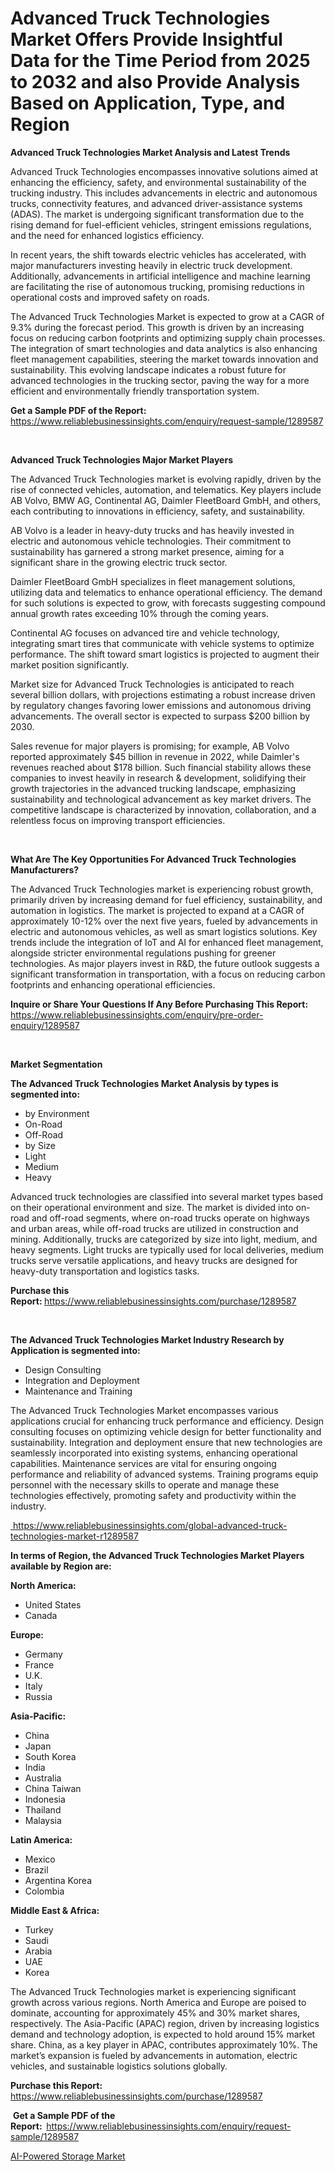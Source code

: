 <p><h1>Advanced Truck Technologies Market Offers Provide Insightful Data for the Time Period from 2025 to 2032 and also Provide Analysis Based on Application, Type, and Region</h1></p><p><strong>Advanced Truck Technologies Market Analysis and Latest Trends</strong></p>
<p><p>Advanced Truck Technologies encompasses innovative solutions aimed at enhancing the efficiency, safety, and environmental sustainability of the trucking industry. This includes advancements in electric and autonomous trucks, connectivity features, and advanced driver-assistance systems (ADAS). The market is undergoing significant transformation due to the rising demand for fuel-efficient vehicles, stringent emissions regulations, and the need for enhanced logistics efficiency.</p><p>In recent years, the shift towards electric vehicles has accelerated, with major manufacturers investing heavily in electric truck development. Additionally, advancements in artificial intelligence and machine learning are facilitating the rise of autonomous trucking, promising reductions in operational costs and improved safety on roads.</p><p>The Advanced Truck Technologies Market is expected to grow at a CAGR of 9.3% during the forecast period. This growth is driven by an increasing focus on reducing carbon footprints and optimizing supply chain processes. The integration of smart technologies and data analytics is also enhancing fleet management capabilities, steering the market towards innovation and sustainability. This evolving landscape indicates a robust future for advanced technologies in the trucking sector, paving the way for a more efficient and environmentally friendly transportation system.</p></p>
<p><strong>Get a Sample PDF of the Report:&nbsp;</strong> <a href="https://www.reliablebusinessinsights.com/enquiry/request-sample/1289587?utm_campaign=1138&utm_medium=2&utm_source=Github&utm_content=ia&utm_term=16012025&utm_id=advanced-truck-technologies">https://www.reliablebusinessinsights.com/enquiry/request-sample/1289587</a></p>
<p>&nbsp;</p>
<p><strong>Advanced Truck Technologies Major Market Players</strong></p>
<p><p>The Advanced Truck Technologies market is evolving rapidly, driven by the rise of connected vehicles, automation, and telematics. Key players include AB Volvo, BMW AG, Continental AG, Daimler FleetBoard GmbH, and others, each contributing to innovations in efficiency, safety, and sustainability.</p><p>AB Volvo is a leader in heavy-duty trucks and has heavily invested in electric and autonomous vehicle technologies. Their commitment to sustainability has garnered a strong market presence, aiming for a significant share in the growing electric truck sector.</p><p>Daimler FleetBoard GmbH specializes in fleet management solutions, utilizing data and telematics to enhance operational efficiency. The demand for such solutions is expected to grow, with forecasts suggesting compound annual growth rates exceeding 10% through the coming years. </p><p>Continental AG focuses on advanced tire and vehicle technology, integrating smart tires that communicate with vehicle systems to optimize performance. The shift toward smart logistics is projected to augment their market position significantly.</p><p>Market size for Advanced Truck Technologies is anticipated to reach several billion dollars, with projections estimating a robust increase driven by regulatory changes favoring lower emissions and autonomous driving advancements. The overall sector is expected to surpass $200 billion by 2030.</p><p>Sales revenue for major players is promising; for example, AB Volvo reported approximately $45 billion in revenue in 2022, while Daimler's revenues reached about $178 billion. Such financial stability allows these companies to invest heavily in research & development, solidifying their growth trajectories in the advanced trucking landscape, emphasizing sustainability and technological advancement as key market drivers. The competitive landscape is characterized by innovation, collaboration, and a relentless focus on improving transport efficiencies.</p></p>
<p>&nbsp;</p>
<p><strong>What Are The Key Opportunities For Advanced Truck Technologies Manufacturers?</strong></p>
<p><p>The Advanced Truck Technologies market is experiencing robust growth, primarily driven by increasing demand for fuel efficiency, sustainability, and automation in logistics. The market is projected to expand at a CAGR of approximately 10-12% over the next five years, fueled by advancements in electric and autonomous vehicles, as well as smart logistics solutions. Key trends include the integration of IoT and AI for enhanced fleet management, alongside stricter environmental regulations pushing for greener technologies. As major players invest in R&D, the future outlook suggests a significant transformation in transportation, with a focus on reducing carbon footprints and enhancing operational efficiencies.</p></p>
<p><strong>Inquire or Share Your Questions If Any Before Purchasing This Report:</strong> <a href="https://www.reliablebusinessinsights.com/enquiry/pre-order-enquiry/1289587?utm_campaign=1138&utm_medium=2&utm_source=Github&utm_content=ia&utm_term=16012025&utm_id=advanced-truck-technologies">https://www.reliablebusinessinsights.com/enquiry/pre-order-enquiry/1289587</a></p>
<p>&nbsp;</p>
<p><strong>Market Segmentation</strong></p>
<p><strong>The Advanced Truck Technologies Market Analysis by types is segmented into:</strong></p>
<p><ul><li>by Environment</li><li>On-Road</li><li>Off-Road</li><li>by Size</li><li>Light</li><li>Medium</li><li>Heavy</li></ul></p>
<p><p>Advanced truck technologies are classified into several market types based on their operational environment and size. The market is divided into on-road and off-road segments, where on-road trucks operate on highways and urban areas, while off-road trucks are utilized in construction and mining. Additionally, trucks are categorized by size into light, medium, and heavy segments. Light trucks are typically used for local deliveries, medium trucks serve versatile applications, and heavy trucks are designed for heavy-duty transportation and logistics tasks.</p></p>
<p><strong>Purchase this Report:&nbsp;</strong><a href="https://www.reliablebusinessinsights.com/purchase/1289587?utm_campaign=1138&utm_medium=2&utm_source=Github&utm_content=ia&utm_term=16012025&utm_id=advanced-truck-technologies">https://www.reliablebusinessinsights.com/purchase/1289587</a></p>
<p>&nbsp;</p>
<p><strong>The Advanced Truck Technologies Market Industry Research by Application is segmented into:</strong></p>
<p><ul><li>Design Consulting</li><li>Integration and Deployment</li><li>Maintenance and Training</li></ul></p>
<p><p>The Advanced Truck Technologies Market encompasses various applications crucial for enhancing truck performance and efficiency. Design consulting focuses on optimizing vehicle design for better functionality and sustainability. Integration and deployment ensure that new technologies are seamlessly incorporated into existing systems, enhancing operational capabilities. Maintenance services are vital for ensuring ongoing performance and reliability of advanced systems. Training programs equip personnel with the necessary skills to operate and manage these technologies effectively, promoting safety and productivity within the industry.</p></p>
<p><a href="https://www.reliablebusinessinsights.com/global-advanced-truck-technologies-market-r1289587?utm_campaign=1138&utm_medium=2&utm_source=Github&utm_content=ia&utm_term=16012025&utm_id=advanced-truck-technologies">&nbsp;https://www.reliablebusinessinsights.com/global-advanced-truck-technologies-market-r1289587</a></p>
<p><strong>In terms of Region, the Advanced Truck Technologies Market Players available by Region are:</strong></p>
<p>
    <p> <strong> North America: </strong>
        <ul>
            <li>United States</li>
            <li>Canada</li>
        </ul>
        </p> 
    <p> <strong> Europe: </strong>
        <ul>
            <li>Germany</li>
            <li>France</li>
            <li>U.K.</li>
            <li>Italy</li>
            <li>Russia</li>
        </ul>
        </p> 
    <p> <strong> Asia-Pacific: </strong>
        <ul>
            <li>China</li>
            <li>Japan</li>
            <li>South Korea</li>
            <li>India</li>
            <li>Australia</li>
            <li>China Taiwan</li>
            <li>Indonesia</li>
            <li>Thailand</li>
            <li>Malaysia</li>
        </ul>
        </p> 
    <p> <strong> Latin America: </strong>
        <ul>
            <li>Mexico</li>
            <li>Brazil</li>
            <li>Argentina Korea</li>
            <li>Colombia</li>
        </ul>
        </p> 
    <p> <strong> Middle East & Africa: </strong>
        <ul>
            <li>Turkey</li>
            <li>Saudi</li>
            <li>Arabia</li>
            <li>UAE</li>
            <li>Korea</li>
        </ul>
    </p>
    </p>
<p><p>The Advanced Truck Technologies market is experiencing significant growth across various regions. North America and Europe are poised to dominate, accounting for approximately 45% and 30% market shares, respectively. The Asia-Pacific (APAC) region, driven by increasing logistics demand and technology adoption, is expected to hold around 15% market share. China, as a key player in APAC, contributes approximately 10%. The market’s expansion is fueled by advancements in automation, electric vehicles, and sustainable logistics solutions globally.</p></p>
<p><strong>Purchase this Report: </strong><a href="https://www.reliablebusinessinsights.com/purchase/1289587?utm_campaign=1138&utm_medium=2&utm_source=Github&utm_content=ia&utm_term=16012025&utm_id=advanced-truck-technologies">https://www.reliablebusinessinsights.com/purchase/1289587</a></p>
<p>&nbsp;<strong>Get a Sample PDF of the Report:&nbsp;&nbsp;</strong><a href="https://www.reliablebusinessinsights.com/enquiry/request-sample/1289587?utm_campaign=1138&utm_medium=2&utm_source=Github&utm_content=ia&utm_term=16012025&utm_id=advanced-truck-technologies">https://www.reliablebusinessinsights.com/enquiry/request-sample/1289587</a></p>
<p><strong></strong></p>
<p><p><a href="https://github.com/raffadongraffadong/Market-Research-Report-List-1/blob/main/ai-powered-storage-market.md?utm_campaign=1138&utm_medium=2&utm_source=Github&utm_content=ia&utm_term=16012025&utm_id=advanced-truck-technologies">AI-Powered Storage Market</a></p></p>
